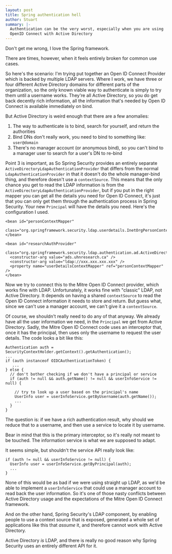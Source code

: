 ```yaml
---
layout: post
title: Spring authentication hell
author: Stuart
summary: |-
  Authentication can be the very worst, especially when you are using
  OpenID Connect with Active Directory
---
```


Don't get me wrong, I love the Spring framework.

There are times, however, when it feels entirely broken for common use cases.  

So here's the scenario: I'm trying put together an Open ID Connect Provider which is backed by multiple LDAP servers. Where I work, we have three or four different Active Directory domains for different parts of the organization, so the only known viable way to authenticate is simply to try them until a username works. They're all Active Directory, so you do get back decently rich information, all the information that's needed by Open ID Connect is available immediately on bind.

But Active Directory is weird enough that there are a few anomalies:

 1. The way to authenticate is to bind, search for yourself, and return the authorities
 2. Bind DNs don't really work, you need to bind to something like: `user@domain`
 3. There's no manager account (or anonymous bind), so you can't bind to a manager user to search for a user's DN to re-bind

Point 3 is important, as So Spring Security provides an entirely separate `ActiveDirectoryLdapAuthenticationProvider` that differs from the normal `LdapAuthenticationProvider` in that it doesn't do the whole manager-bind thing, and therefore doesn't use a `contextSource`. This means that the only chance you get to read the LDAP information is from the `ActiveDirectoryLdapAuthenticationProvider`, but if you put in the right mapper you can get all the details you need for Open ID Connect, it's just that you can only get them through the authentication process in Spring Security. Your new `Principal` will have the details you need. Here's the configuration I used.

    <bean id="personContextMapper"
          class="org.springframework.security.ldap.userdetails.InetOrgPersonContextMapper"></bean>

    <bean id="researchAuthProvider"
          class="org.springframework.security.ldap.authentication.ad.ActiveDirectoryLdapAuthenticationProvider">
      <constructor-arg value="ads.uhnresearch.ca" />
      <constructor-arg value="ldap://xxx.xxx.xxx.xxx" />
      <property name="userDetailsContextMapper" ref="personContextMapper" />
    </bean>


Now we try to connect this to the Mitre Open ID Connect provider, which works fine with LDAP. Unfortunately, it works fine with "classic" LDAP, not Active Directory. It depends on having a shared `contextSource` to read the Open ID Connect information it needs to store and return. But guess what, since we can't use a manager account, we can't give it a `contextSource`.

Of course, we shouldn't really need to do any of that anyway. We already have all the user information we need, in the `Principal` we get from Active Directory. Sadly, the Mitre Open ID Connect code uses an interceptor that, once it has the principal, then uses only the username to request the user details. The code looks a bit like this:

    Authentication auth = SecurityContextHolder.getContext().getAuthentication();
    ...
    if (auth instanceof OIDCAuthenticationToken) {
       ...
    } else {
      // don't bother checking if we don't have a principal or service
      if (auth != null && auth.getName() != null && userInfoService != null) {

        // try to look up a user based on the principal's name
        UserInfo user = userInfoService.getByUsername(auth.getName());
        ...
      }
    }

The question is: if we have a rich authentication result, why should we reduce that to a username, and then use a service to locate it by username.

Bear in mind that this is the primary interceptor, so it's really not meant to be touched. The information service is what we are supposed to adapt.

It seems simple, but shouldn't the service API really look like:

    if (auth != null && userInfoService != null) {
      UserInfo user = userInfoService.getByPrincipal(auth);
      ...
    }

None of this would be as bad if we were using straight up LDAP, as we'd be able to implement a `userInfoService` that could use a manager account to read back the user information. So it's one of those nasty conflicts between Active Directory usage and the expectations of the Mitre Open ID Connect framework.

And on the other hand, Spring Security's LDAP component, by enabling people to use a context source that is exposed, generated a whole set of applications like this that *assume* it, and therefore cannot work with Active Directory.

Active Directory *is* LDAP, and there is really no good reason why Spring Security uses an entirely different API for it.
